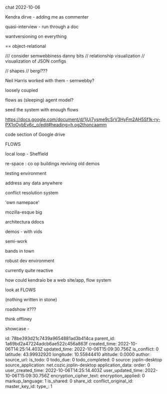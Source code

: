 chat 2022-10-06

Kendra dirve - adding me as commenter

quasi-interview - run through a doc

wantversioning on everything

== object-relational


/// consider semwebbiness danny bits
// relationship visualization
// visualization of JSON configs

// shapes
// bergi???

Neil Harris worked with them - semwebby?

loosely coupled

flows as (sleeping) agent model?

seed the system with enough flows

https://docs.google.com/document/d/1jUj7ysme9cSrV3HyFm2AH5Sf1k-ry-PX1oOybEv6c_o/edit#heading=h.og2thoncaamm

code section of Google drive

FLOWS



local loop - Sheffield

re-space : co op buildings
reviving old demos

testing environment

address any data anywhere

conflict resolution system

'own namepace'

mozilla-esque big

architectura ddocs

demos - with vids

semi-work

bands in town

robust dev environment

currently quite reactive

how could kendraio be a web site/app, flow system

look at FLOWS

(nothing written in stone)

roadshow it???

think offliney

showcase -



id: 78be393d21c7439a9654881ad3b414ca
parent_id: 1a69bd2a47224adcb6ae522c456a863f
created_time: 2022-10-06T14:25:14.403Z
updated_time: 2022-10-06T15:09:30.756Z
is_conflict: 0
latitude: 43.99932920
longitude: 10.55844410
altitude: 0.0000
author: 
source_url: 
is_todo: 0
todo_due: 0
todo_completed: 0
source: joplin-desktop
source_application: net.cozic.joplin-desktop
application_data: 
order: 0
user_created_time: 2022-10-06T14:25:14.403Z
user_updated_time: 2022-10-06T15:09:30.756Z
encryption_cipher_text: 
encryption_applied: 0
markup_language: 1
is_shared: 0
share_id: 
conflict_original_id: 
master_key_id: 
type_: 1